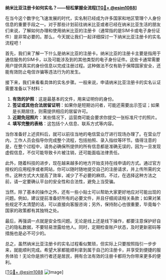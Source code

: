 **纳米比亚注册卡如何实名？——轻松掌握全流程[[TG💪+ @esim1088](https://t.me/s/esim1088)]**

在当今这个数字化飞速发展的时代，实名制已经成为许多国家和地区管理个人身份信息的重要手段之一。对于那些计划前往纳米比亚或者已经在纳米比亚生活的朋友们来说，了解如何办理和使用纳米比亚的注册卡（通常指的是SIM卡或电子身份证件）是非常必要的。那么，今天就让我们一起详细探讨一下纳米比亚注册卡的实名流程吧！

首先，我们来了解一下什么是纳米比亚的注册卡。纳米比亚的注册卡主要是指用于通信服务的SIM卡，以及可能涉及到的其他类型的电子身份证件。这些卡通常需要用户提供真实的身份信息以完成注册过程。这种做法不仅有助于保障国家安全，还能有效防止电信诈骗等违法行为的发生。

接下来，我们来看看具体的实名步骤。一般来说，申请纳米比亚注册卡的实名认证需要准备以下材料：

1. **有效的护照**：这是最基本的文件，用来证明你的身份。
2. **签证或其他合法居留证明**：如果你是短期访问者，可能还需要出示签证；如果是长期居住，则需提供相应的居留许可。
3. **近期免冠照片**：某些情况下，运营商可能会要求你提交一张标准尺寸的照片。
4. **填写完整的表格**：这包括个人信息、联系方式等内容。

当你准备好上述资料后，就可以前往当地的电信营业厅进行现场办理了。在营业厅内，工作人员会指导你完成整个流程，包括拍照、录入指纹等环节。值得注意的是，在整个过程中，请务必确保所提供的所有信息都是准确无误的，因为一旦发现虚假信息，不仅可能导致卡片被注销，还可能面临法律责任。

此外，随着科技的进步，现在越来越多的地方开始支持在线申请的方式。通过官方授权的应用程序或者网站，你可以随时随地提交自己的注册请求，并上传所需的文件。这种方式大大提高了效率，减少了不必要的麻烦。不过，在选择这种方法之前，请一定要确认平台的安全性和合法性，避免上当受骗。

当然，除了基本的操作之外，还有一些小贴士可以帮助大家更好地应对可能出现的问题。例如，建议提前准备好所有的必要文件，并且仔细阅读相关条款；如果对某些规定不太清楚的话，可以直接向客服咨询；另外，保持耐心也很重要，毕竟每个国家的政策都有其独特之处。

最后，再强调一点就是安全性问题。无论是线上还是线下操作，都要注意保护好自己的隐私数据，不要轻易泄露给他人。同时，定期检查账户状态，及时更新密码等措施也是必不可少的。

总之，虽然纳米比亚注册卡的实名过程看似繁琐，但实际上只要按照指引一步步来，就能顺利完成。希望大家都能顺利拿到属于自己的注册卡，并享受到便捷的服务体验！无论你是旅行者还是居民，拥有合法有效的注册卡都将为你带来更多的便利。

[[TG💪+ @esim1088](https://t.me/s/esim1088) ![Image](https://i.postimg.cc/4NQfJmqS/Snipaste-2025-05-13-00-14-12.png)]